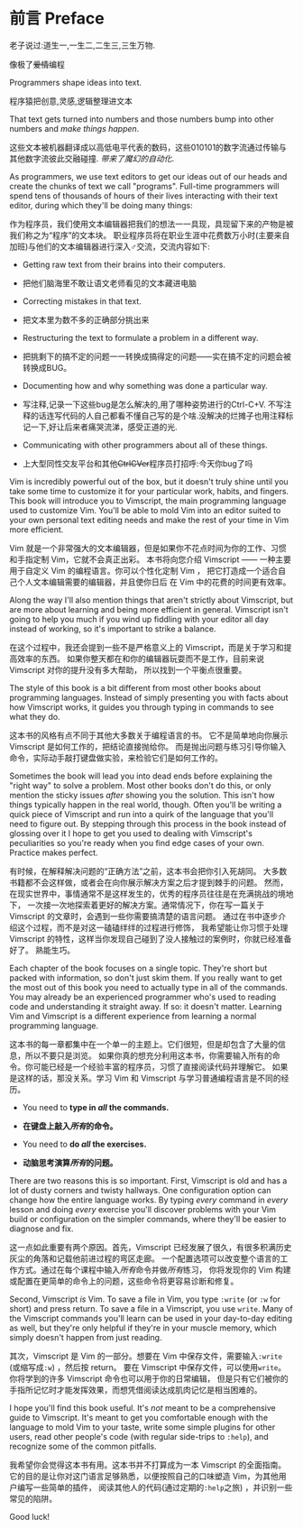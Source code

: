 # 前言 Preface

老子说过:道生一,一生二,二生三,三生万物.

像极了~~爱情~~编程

Programmers shape ideas into text.

程序猿把创意,灵感,逻辑整理进文本

That text gets turned into numbers and those numbers bump into other numbers
and *make things happen*.

这些文本被机器翻译成以高低电平代表的数码，这些010101的数字流通过传输与其他数字流彼此交融碰撞.
*带来了魔幻的自动化*.

As programmers, we use text editors to get our ideas out of our heads and create
the chunks of text we call "programs".  Full-time programmers will spend tens of
thousands of hours of their lives interacting with their text editor, during
which they'll be doing many things:

作为程序员，我们使用文本编辑器把我们的想法一一具现，具现留下来的产物是被我们称之为“程序”的文本块。
职业程序员将在职业生涯中花费数万小时(主要来自加班)与他们的文本编辑器进行深入♂交流，交流内容如下:

* Getting raw text from their brains into their computers.

* 把他们脑海里不敢让语文老师看见的文本藏进电脑

* Correcting mistakes in that text.

* 把文本里为数不多的正确部分挑出来

* Restructuring the text to formulate a problem in a different way.

* 把挑剩下的搞不定的问题一一转换成搞得定的问题——实在搞不定的问题会被转换成BUG。

* Documenting how and why something was done a particular way.

* 写注释,记录一下这些bug是怎么解决的,用了哪种姿势进行的Ctrl-C+V.
不写注释的话连写代码的人自己都看不懂自己写的是个啥.没解决的烂摊子也用注释标记一下,好让后来者痛哭流涕，感受正道的光.

* Communicating with other programmers about all of these things.

* 上大型同性交友平台和其他~~CtrlCVer~~程序员打招呼:今天你bug了吗

Vim is incredibly powerful out of the box, but it doesn't truly shine until you
take some time to customize it for your particular work, habits, and fingers.
This book will introduce you to Vimscript, the main programming language used to
customize Vim.  You'll be able to mold Vim into an editor suited to your own
personal text editing needs and make the rest of your time in Vim more
efficient.

Vim 就是一个非常强大的文本编辑器，但是如果你不花点时间为你的工作、习惯和手指定制 Vim，它就不会真正出彩。
本书将向您介绍 Vimscript —— 一种主要用于自定义 Vim 的编程语言。你可以个性化定制 Vim ，
把它打造成一个适合自己个人文本编辑需要的编辑器，并且使你日后 在 Vim 中的花费的时间更有效率。

Along the way I'll also mention things that aren't strictly about Vimscript, but
are more about learning and being more efficient in general.  Vimscript isn't
going to help you much if you wind up fiddling with your editor all day instead
of working, so it's important to strike a balance.

在这个过程中，我还会提到一些不是严格意义上的 Vimscript，而是关于学习和提高效率的东西。
如果你整天都在和你的编辑器玩耍而不是工作，目前来说 Vimscript 对你的提升没有多大帮助，
所以找到一个平衡点很重要。

The style of this book is a bit different from most other books about
programming languages.  Instead of simply presenting you with facts about how
Vimscript works, it guides you through typing in commands to see what they do.

这本书的风格有点不同于其他大多数关于编程语言的书。
它不是简单地向你展示 Vimscript 是如何工作的，把结论直接抛给你。
而是抛出问题与练习引导你输入命令，实际动手敲打键盘做实验，来检验它们是如何工作的。

Sometimes the book will lead you into dead ends before explaining the "right
way" to solve a problem.  Most other books don't do this, or only mention the
sticky issues *after* showing you the solution.  This isn't how things typically
happen in the real world, though.  Often you'll be writing a quick piece of
Vimscript and run into a quirk of the language that you'll need to figure out.
By stepping through this process in the book instead of glossing over it I hope
to get you used to dealing with Vimscript's peculiarities so you're ready when
you find edge cases of your own.  Practice makes perfect.

有时候，在解释解决问题的“正确方法”之前，这本书会把你引入死胡同。
大多数书籍都不会这样做，或者会在向你展示解决方案之后才提到棘手的问题。
然而，在现实世界中，事情通常不是这样发生的，优秀的程序员往往是在充满挑战的境地下，
一次接一次地探索着更好的解决方案。通常情况下，你在写一篇关于 Vimscript 的文章时，会遇到一些你需要搞清楚的语言问题。
通过在书中逐步介绍这个过程，而不是对这一磕磕绊绊的过程进行修饰，
我希望能让你习惯于处理 Vimscript 的特性，这样当你发现自己碰到了没人接触过的案例时，你就已经准备好了。
熟能生巧。

Each chapter of the book focuses on a single topic.  They're short but packed
with information, so don't just skim them.  If you really want to get the most
out of this book you need to actually type in all of the commands.  You may
already be an experienced programmer who's used to reading code and
understanding it straight away.  If so: it doesn't matter.  Learning Vim and
Vimscript is a different experience from learning a normal programming language.

这本书的每一章都集中在一个单一的主题上。它们很短，但是却包含了大量的信息，所以不要只是浏览。
如果你真的想充分利用这本书，你需要输入所有的命令。你可能已经是一个经验丰富的程序员，习惯了直接阅读代码并理解它。
如果是这样的话，那没关系。学习 Vim 和 Vimscript 与学习普通编程语言是不同的经历。

* You need to **type in *all* the commands.**

* **在键盘上敲入*所有*的命令。**

* You need to **do *all* the exercises.**

* **动脑思考演算*所有*的问题。**

There are two reasons this is so important.  First, Vimscript is old and has
a lot of dusty corners and twisty hallways.  One configuration option can change
how the entire language works.  By typing *every* command in *every* lesson and
doing *every* exercise you'll discover problems with your Vim build or
configuration on the simpler commands, where they'll be easier to diagnose and
fix.

这一点如此重要有两个原因。首先，Vimscript 已经发展了很久，有很多积满历史灰尘的角落和记载他前进过程的弯区走廊。
一个配置选项可以改变整个语言的工作方式。通过在每个课程中输入*所有*命令并做*所有*练习，
你将发现你的 Vim 构建或配置在更简单的命令上的问题，这些命令将更容易诊断和修复。

Second, Vimscript *is* Vim.  To save a file in Vim, you type `:write` (or `:w`
for short) and press return.  To save a file in a Vimscript, you use `write`.
Many of the Vimscript commands you'll learn can be used in your day-to-day
editing as well, but they're only helpful if they're in your muscle memory,
which simply doesn't happen from just reading.

其次，Vimscript 是 Vim 的一部分。想要在 Vim 中保存文件，需要输入`:write` (或缩写成`:w`) ，然后按 return。
要在 Vimscript 中保存文件，可以使用`write`。你将学到的许多 Vimscript 命令也可以用于你的日常编辑，
但是只有它们被你的手指所记忆时才能发挥效果，而想凭借阅读达成肌肉记忆是相当困难的。

I hope you'll find this book useful.  It's *not* meant to be a comprehensive
guide to Vimscript.  It's meant to get you comfortable enough with the language
to mold Vim to your taste, write some simple plugins for other users, read other
people's code (with regular side-trips to `:help`), and recognize some of the
common pitfalls.

我希望你会觉得这本书有用。这本书并不打算成为一本 Vimscript 的全面指南。
它的目的是让你对这门语言足够熟悉，以便按照自己的口味塑造 Vim，为其他用户编写一些简单的插件，
阅读其他人的代码(通过定期的`:help`之旅) ，并识别一些常见的陷阱。

Good luck!
